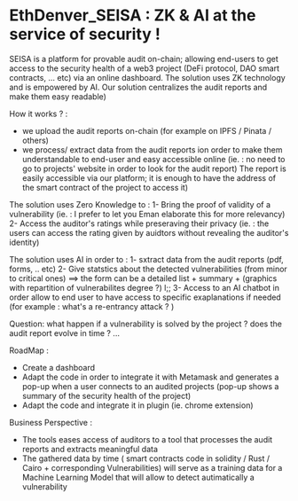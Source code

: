 # EthDenver_SEISA : ZK & AI at the service of security !

SEISA is a platform for provable audit on-chain; allowing end-users to get access to the security health of a web3 project (DeFi protocol, DAO smart contracts, ... etc) via an online dashboard.
The solution uses ZK technology and is empowered by AI. 
Our solution centralizes the audit reports and make them easy readable)

How it works ? :
- we upload the audit reports on-chain (for example on IPFS / Pinata / others)
- we process/ extract data from the audit reports ion order to make them understandable to end-user and easy accessible online (ie. : no need to go to projects' website in order to look for the audit report)
The report is easily accessible via our platform; it is enough to have the address of the smart contract of the project to access it)

The solution uses Zero Knowledge to :
1- Bring the proof of validity of a vulnerability (ie. : I prefer to let you Eman elaborate this for more relevancy)
2- Access the auditor's ratings while preseraving their privacy  (ie. : the users can access the rating given by auidtors without revealing the auditor's identity) 

The solution uses AI in order to :
1- sxtract data from the audit reports (pdf, forms, .. etc)
2- Give statstics about the detected vulnerabilities (from minor to critical ones) ==> the form can be a detailed list + summary + (graphics with repartition of vulnerabilites degree ?) l;; 
3- Access to an AI chatbot in order allow to end user to have access to specific exaplanations if needed (for example : what's a re-entrancy attack ? )

Question: what happen if a vulnerability is solved by the project ? does the audit report evolve in time ? ...

RoadMap :
- Create a dashboard
- Adapt the code in order to integrate it with Metamask and generates a pop-up when a user connects to an audited projects (pop-up shows a summary of the security health of the project)
- Adapt the code and integrate it in plugin (ie. chrome extension)

Business Perspective : 
- The tools eases access of auditors to a tool that processes the audit reports and extracts meaningful data
- The gathered data by time ( smart contracts code in solidity / Rust / Cairo + corresponding Vulnerabilities) will serve as a training data for a Machine Learning Model that will allow to detect autimatically a vulnerability
